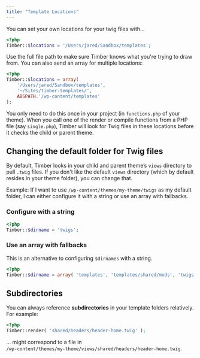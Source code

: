 ```yaml
---
title: "Template Locations"
---
```


You can set your own locations for your twig files with...

```php
<?php
Timber::$locations = '/Users/jared/Sandbox/templates';
```

Use the full file path to make sure Timber knows what you're trying to draw from. You can also send an array for multiple locations:

```php
<?php
Timber::$locations = array(
    '/Users/jared/Sandbox/templates',
    '~/Sites/timber-templates/',
    ABSPATH.'/wp-content/templates'
);
```

You only need to do this once in your project (in `functions.php` of your theme). When you call one of the render or compile functions from a PHP file (say `single.php`), Timber will look for Twig files in these locations before it checks the child or parent theme.

## Changing the default folder for Twig files

By default, Timber looks in your child and parent theme’s `views` directory to pull `.twig` files. If you don't like the default `views` directory (which by default resides in your theme folder), you can change that.

Example: If I want to use `/wp-content/themes/my-theme/twigs` as my default folder, I can either configure it with a string or use an array with fallbacks.

### Configure with a string

```php
<?php
Timber::$dirname = 'twigs';
```

### Use an array with fallbacks

This is an alternative to configuring `$dirnames` with a string.

```php
<?php
Timber::$dirname = array( 'templates', 'templates/shared/mods', 'twigs', 'views' );
```

## Subdirectories

You can always reference **subdirectories** in your template folders relatively. For example:

```php
<?php
Timber::render( 'shared/headers/header-home.twig' );
```
... might correspond to a file in  
`/wp-content/themes/my-theme/views/shared/headers/header-home.twig`.
